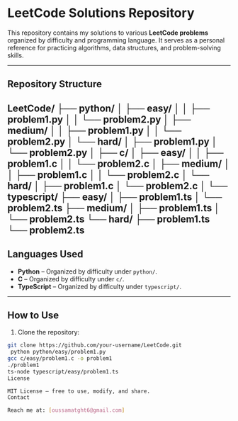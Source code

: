 # LeetCode Solutions Repository

This repository contains my solutions to various **LeetCode problems** organized by difficulty and programming language. It serves as a personal reference for practicing algorithms, data structures, and problem-solving skills.

---

## Repository Structure
LeetCode/
├── python/
│ ├── easy/
│ │ ├── problem1.py
│ │ └── problem2.py
│ ├── medium/
│ │ ├── problem1.py
│ │ └── problem2.py
│ └── hard/
│ ├── problem1.py
│ └── problem2.py
│
├── c/
│ ├── easy/
│ │ ├── problem1.c
│ │ └── problem2.c
│ ├── medium/
│ │ ├── problem1.c
│ │ └── problem2.c
│ └── hard/
│ ├── problem1.c
│ └── problem2.c
│
└── typescript/
├── easy/
│ ├── problem1.ts
│ └── problem2.ts
├── medium/
│ ├── problem1.ts
│ └── problem2.ts
└── hard/
├── problem1.ts
└── problem2.ts
---

## Languages Used

- **Python** – Organized by difficulty under `python/`.
- **C** – Organized by difficulty under `c/`.
- **TypeScript** – Organized by difficulty under `typescript/`.

---

## How to Use

1. Clone the repository:

```bash
git clone https://github.com/your-username/LeetCode.git
 python python/easy/problem1.py
gcc c/easy/problem1.c -o problem1
./problem1
ts-node typescript/easy/problem1.ts
License

MIT License – free to use, modify, and share.
Contact

Reach me at: [oussamatght6@gmail.com]



